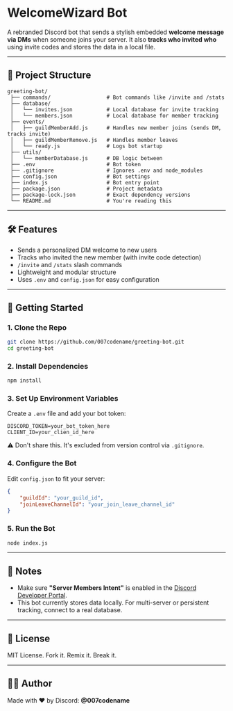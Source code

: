 # WelcomeWizard Bot

A rebranded Discord bot that sends a stylish embedded **welcome message via DMs** when someone joins your server. It also **tracks who invited who** using invite codes and stores the data in a local file.

---

## 📁 Project Structure
```
greeting-bot/
 ├── commands/                  # Bot commands like /invite and /stats
 ├── database/
 │   └── invites.json           # Local database for invite tracking
 │   └── members.json           # Local database for member tracking
 ├── events/
 │   ├── guildMemberAdd.js      # Handles new member joins (sends DM, tracks invite)
 │   ├── guildMemberRemove.js   # Handles member leaves
 │   └── ready.js               # Logs bot startup
 ├── utils/
 │   └── memberDatabase.js      # DB logic between
 ├── .env                       # Bot token
 ├── .gitignore                 # Ignores .env and node_modules
 ├── config.json                # Bot settings
 ├── index.js                   # Bot entry point
 ├── package.json               # Project metadata
 ├── package-lock.json          # Exact dependency versions
 └── README.md                  # You're reading this
```

---

## 🛠️ Features

- Sends a personalized DM welcome to new users
- Tracks who invited the new member (with invite code detection)
- `/invite` and `/stats` slash commands
- Lightweight and modular structure
- Uses `.env` and `config.json` for easy configuration

---

## 🚀 Getting Started

### 1. Clone the Repo
```bash
git clone https://github.com/007codename/greeting-bot.git
cd greeting-bot
```

### 2. Install Dependencies
```bash
npm install
```

### 3. Set Up Environment Variables
Create a `.env` file and add your bot token:
```env
DISCORD_TOKEN=your_bot_token_here
CLIENT_ID=your_clien_id_here
```
⚠️ Don't share this. It's excluded from version control via `.gitignore`.

### 4. Configure the Bot
Edit `config.json` to fit your server:
```json
{
    "guildId": "your_guild_id",
    "joinLeaveChannelId": "your_join_leave_channel_id"
}
```

### 5. Run the Bot
```bash
node index.js
```

---

## 🧠 Notes
- Make sure **"Server Members Intent"** is enabled in the [Discord Developer Portal](https://discord.com/developers/applications).
- This bot currently stores data locally. For multi-server or persistent tracking, connect to a real database.

---

## 📜 License
MIT License. Fork it. Remix it. Break it.

---

## 🧑‍💻 Author
Made with ❤️ by Discord: **@007codename**
